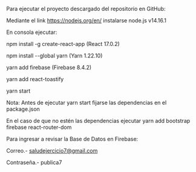 Para ejecutar el proyecto descargado del repositorio en GitHub:

Mediante el link https://nodejs.org/en/   instalarse node.js v14.16.1

En consola ejecutar:

npm install -g create-react-app (React 17.0.2)

npm install --global yarn (Yarn 1.22.10) 

yarn add firebase (Firebase 8.4.2)

 yarn add react-toastify

yarn start

Nota: Antes de ejecutar yarn start fijarse las dependencias en el package.json

En el caso de que no estén las dependencias ejecutar yarn add bootstrap firebase react-router-dom


Para ingresar a revisar la Base de Datos en Firebase:

Correo.- saludejercicio7@gmail.com

Contraseña.- publica7
